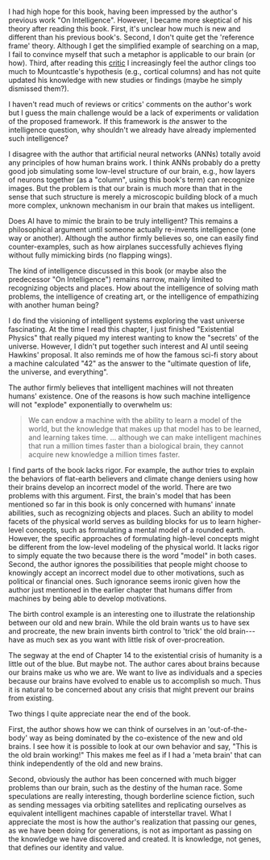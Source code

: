<!-- 2023-a-thousand-brains -->

I had high hope for this book, having been impressed by the author's previous work "On Intelligence". However, I became more skeptical of his theory after reading this book. First, it's unclear how much is new and different than his previous book's. Second, I don't quite get the 'reference frame' theory. Although I get the simplified example of searching on a map, I fail to convince myself that such a metaphor is applicable to our brain (or how). Third, after reading this [critic](https://www.toutiao.com/article/7201288095407899140/) I increasingly feel the author clings too much to Mountcastle's hypothesis (e.g., cortical columns) and has not quite updated his knowledge with new studies or findings (maybe he simply dismissed them?).

I haven't read much of reviews or critics' comments on the author's work but I guess the main challenge would be a lack of experiments or validation of the proposed framework. If this framework is *the* answer to the intelligence question, why shouldn't we already have already implemented such intelligence?

I disagree with the author that artificial neural networks (ANNs) totally avoid any principles of how human brains work. I think ANNs probably do a pretty good job simulating some low-level structure of our brain, e.g., how layers of neurons together (as a "column", using this book's term) can recognize images. But the problem is that our brain is much more than that in the sense that such structure is merely a microscopic building block of a much more complex, unknown mechanism in our brain that makes us intelligent.

Does AI have to mimic the brain to be truly intelligent? This remains a philosophical argument until someone actually re-invents intelligence (one way or another). Although the author firmly believes so, one can easily find counter-examples, such as how airplanes successfully achieves flying without fully mimicking birds (no flapping wings).

The kind of intelligence discussed in this book (or maybe also the predecessor "On Intelligence") remains narrow, mainly limited to recognizing objects and places. How about the intelligence of solving math problems, the intelligence of creating art, or the intelligence of empathizing with another human being?

I do find the visioning of intelligent systems exploring the vast universe fascinating. At the time I read this chapter, I just finished "Existential Physics" that really piqued my interest wanting to know the "secrets' of the universe. However, I didn't put together such interest and AI until seeing Hawkins' proposal. It also reminds me of how the famous sci-fi story about a machine calculated "42" as the answer to the "ultimate question of life, the universe, and everything".

The author firmly believes that intelligent machines will not threaten humans' existence. One of the reasons is how such machine intelligence will not "explode" exponentially to overwhelm us:
> We can endow a machine with the ability to learn a model of the world, but the knowledge that makes up that model has to be learned, and learning takes time. ... although we can make intelligent machines that run a million times faster than a biological brain, they cannot acquire new knowledge a million times faster.

I find parts of the book lacks rigor. For example, the author tries to explain the behaviors of flat-earth believers and climate change deniers using how their brains develop an incorrect model of the world. There are two problems with this argument. First, the brain's model that has been mentioned so far in this book is only concerned with humans' innate abilities, such as recognizing objects and places. Such an ability to model facets of the physical world serves as building blocks for us to learn higher-level concepts, such as formulating a mental model of a rounded earth. However, the specific approaches of formulating high-level concepts might be different from the low-level modeling of the physical world. It lacks rigor to simply equate the two because there is the word "model" in both cases. Second, the author ignores the possibilities that people might choose to knowingly accept an incorrect model due to other motivations, such as political or financial ones. Such ignorance seems ironic given how the author just mentioned in the earlier chapter that humans differ from machines by being able to develop motivations.

The birth control example is an interesting one to illustrate the relationship between our old and new brain. While the old brain wants us to have sex and procreate, the new brain invents birth control to 'trick' the old brain---have as much sex as you want with little risk of over-procreation.

The segway at the end of Chapter 14 to the existential crisis of humanity is a little out of the blue. But maybe not. The author cares about brains because our brains make us who we are. We want to live as individuals and a species because our brains have evolved to enable us to accomplish so much. Thus it is natural to be concerned about any crisis that might prevent our brains from existing.

Two things I quite appreciate near the end of the book. 

First, the author shows how we can think of ourselves in an 'out-of-the-body' way as being dominated by the co-existence of the new and old brains. I see how it is possible to look at our own behavior and say, "This is the old brain working!" This makes me feel as if I had a 'meta brain' that can think independently of the old and new brains. 

Second, obviously the author has been concerned with much bigger problems than our brain, such as the destiny of the human race. Some speculations are really interesting, though borderline science fiction, such as sending messages via orbiting satellites and replicating ourselves as equivalent intelligent machines capable of interstellar travel. What I appreciate the most is how the author's realization that passing our genes, as we have been doing for generations, is not as important as passing on the knowledge we have discovered and created. It is knowledge, not genes, that defines our identity and value.

